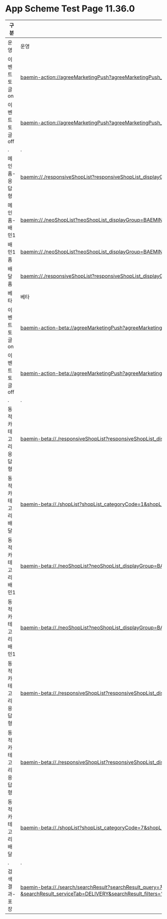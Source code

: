 # App Scheme Test Page 11.36.0

<html>
  <head></head>
  <body>
    <table class="table table-striped">
    <thead>
    <tr>
        <th scope="col">구분</th>
        <th scope="col">경로</th>
    </tr>
    </thead>
    <tbody>
    <tr>
      <td>운영
      </td>
      <td>
          운영
      </td>
    </tr>
    <tr>
        <td>
            이벤트 토글 on
        </td>
        <td>
            <a class="baeminScheme" href="baemin-action://agreeMarketingPush?agreeMarketingPush_agreement=true">
              baemin-action://agreeMarketingPush?agreeMarketingPush_agreement=true
          </a>
        </td>
    </tr>
    <tr>
      <td>
          이벤트 토글 off
      </td>
      <td>
          <a class="baeminScheme" href="baemin-action://agreeMarketingPush?agreeMarketingPush_agreement=false">
           baemin-action://agreeMarketingPush?agreeMarketingPush_agreement=false
        </a>
      </td>
    </tr>
    <tr>
      <td>.
      </td>
      <td>
          .
      </td>
    </tr>
    <tr>
        <td>
            메인홈-응답형
        </td>
        <td>
            <a class="baeminScheme" href="baemin://./responsiveShopList?responsiveShopList_displayGroup=BAEMIN_CTB_SALAD&responsiveShopList_displayCategory=BAEMIN_CTB_SALAD_ALL&responsiveShopList_title=%ED%91%B8%EC%A7%90%ED%95%9C%20%EC%83%90%EB%9F%AC%EB%93%9C&responsiveShopList_referrer=CTB_MAIN_HOME">
              baemin://./responsiveShopList?responsiveShopList_displayGroup=BAEMIN_CTB_SALAD&responsiveShopList_displayCategory=BAEMIN_CTB_SALAD_ALL&responsiveShopList_title=%ED%91%B8%EC%A7%90%ED%95%9C%20%EC%83%90%EB%9F%AC%EB%93%9C&responsiveShopList_referrer=CTB_MAIN_HOME
          </a>
        </td>
    </tr>
    <tr>
        <td>
            메인홈-배민1
        </td>
        <td>
            <a class="baeminScheme" href="baemin://./neoShopList?neoShopList_displayGroup=BAEMIN_ONE_CTB_MARATANG&neoShopList_displayCategoryCode=BAEMIN_ONE_CTB_MARATANG_ALL&neoShopList_referrer=CTB_MAIN_HOME">
              baemin://./neoShopList?neoShopList_displayGroup=BAEMIN_ONE_CTB_MARATANG&neoShopList_displayCategoryCode=BAEMIN_ONE_CTB_MARATANG_ALL&neoShopList_referrer=CTB_MAIN_HOME
          </a>
        </td>
    </tr>
    <tr>
        <td>
            배민1홈
        </td>
        <td>
            <a class="baeminScheme" href="baemin://./neoShopList?neoShopList_displayGroup=BAEMIN_ONE_CTB_MARATANG&neoShopList_displayCategoryCode=BAEMIN_ONE_CTB_MARATANG_ALL&neoShopList_referrer=CTB_BAEMIN_ONE_HOME">
              baemin://./neoShopList?neoShopList_displayGroup=BAEMIN_ONE_CTB_MARATANG&neoShopList_displayCategoryCode=BAEMIN_ONE_CTB_MARATANG_ALL&neoShopList_referrer=CTB_BAEMIN_ONE_HOME
          </a>
        </td>
    </tr>
    <tr>
        <td>
            배달홈
        </td>
        <td>
            <a class="baeminScheme" href="baemin://./responsiveShopList?responsiveShopList_displayGroup=BAEMIN_CTB_SALAD&responsiveShopList_displayCategory=BAEMIN_CTB_SALAD_ALL&responsiveShopList_title=%ED%91%B8%EC%A7%90%ED%95%9C%20%EC%83%90%EB%9F%AC%EB%93%9C&responsiveShopList_referrer=CTB_DELIVERY_HOME">
              baemin://./responsiveShopList?responsiveShopList_displayGroup=BAEMIN_CTB_SALAD&responsiveShopList_displayCategory=BAEMIN_CTB_SALAD_ALL&responsiveShopList_title=%ED%91%B8%EC%A7%90%ED%95%9C%20%EC%83%90%EB%9F%AC%EB%93%9C&responsiveShopList_referrer=CTB_DELIVERY_HOME
          </a>
        </td>
    </tr>
    <tr>
      <td>베타
      </td>
      <td>
          베타
      </td>
    </tr>
    <tr>
        <td>
            이벤트 토글 on
        </td>
        <td>
            <a class="baeminScheme" href="baemin-action-beta://agreeMarketingPush?agreeMarketingPush_agreement=true">
              baemin-action-beta://agreeMarketingPush?agreeMarketingPush_agreement=true
          </a>
        </td>
    </tr>
    <tr>
      <td>
          이벤트 토글 off
      </td>
      <td>
          <a class="baeminScheme" href="baemin-action-beta://agreeMarketingPush?agreeMarketingPush_agreement=false">
           baemin-action-beta://agreeMarketingPush?agreeMarketingPush_agreement=false
        </a>
      </td>
    </tr>
    <tr>
      <td>.
      </td>
      <td>
          .
      </td>
    </tr>
    <tr>
      <td>
          동적카테고리 응답형
      </td>
      <td>
          <a class="baeminScheme" href="baemin-beta://./responsiveShopList?responsiveShopList_displayGroup=BAEMIN_CTB_SHRIMP&responsiveShopList_displayCategory=BAEMIN_CTB_SHRIMP_ALL&responsiveShopList_title=%EC%83%88%EC%9A%B0&responsiveShopList_referrer=CTB_MAIN_HOME">
           baemin-beta://./responsiveShopList?responsiveShopList_displayGroup=BAEMIN_CTB_SHRIMP&responsiveShopList_displayCategory=BAEMIN_CTB_SHRIMP_ALL&responsiveShopList_title=%EC%83%88%EC%9A%B0&responsiveShopList_referrer=CTB_MAIN_HOME
        </a>
      </td>
    </tr>
    <tr>
      <td>
          동적카테고리 배달
      </td>
      <td>
          <a class="baeminScheme" href="baemin-beta://./shopList?shopList_categoryCode=1&shopList_displayCategory=CHICKEN&shopList_referrer=CTB_MAIN_HOME">
           baemin-beta://./shopList?shopList_categoryCode=1&shopList_displayCategory=CHICKEN&shopList_referrer=CTB_MAIN_HOME
        </a>
      </td>
    </tr>
    <tr>
      <td>
          동적카테고리 배민1
      </td>
      <td>
          <a class="baeminScheme" href="baemin-beta://./neoShopList?neoShopList_displayGroup=BAEMIN_ONE_CTB_AD_LOWERDELIVERYTIP&neoShopList_displayCategoryCode=BAEMIN_ONE_CTB_AD_LOWERDELIVERYTIP_ALL&neoShopList_referrer=CTB_MAIN_HOME">
           baemin-beta://./neoShopList?neoShopList_displayGroup=BAEMIN_ONE_CTB_AD_LOWERDELIVERYTIP&neoShopList_displayCategoryCode=BAEMIN_ONE_CTB_AD_LOWERDELIVERYTIP_ALL&neoShopList_referrer=CTB_MAIN_HOME
        </a>
      </td>
    </tr>
    <tr>
      <td>
          동적카테고리 배민1
      </td>
      <td>
          <a class="baeminScheme" href="baemin-beta://./neoShopList?neoShopList_displayGroup=BAEMIN_ONE_CTB_AD_REORDERHIGH&neoShopList_displayCategoryCode=BAEMIN_ONE_CTB_AD_REORDERHIGH_ALL&neoShopList_referrer=CTB_BAEMIN_ONE_HOME">
           baemin-beta://./neoShopList?neoShopList_displayGroup=BAEMIN_ONE_CTB_AD_REORDERHIGH&neoShopList_displayCategoryCode=BAEMIN_ONE_CTB_AD_REORDERHIGH_ALL&neoShopList_referrer=CTB_BAEMIN_ONE_HOME
        </a>
      </td>
    </tr>
    <tr>
      <td>
          동적카테고리 응답형
      </td>
      <td>
          <a class="baeminScheme" href="baemin-beta://./responsiveShopList?responsiveShopList_displayGroup=BAEMIN_CTB_GOGUMA&responsiveShopList_displayCategoryCode=BAEMIN_CTB_GOGUMA_ALL&responsiveShopList_title=%EA%B3%A0%EA%B5%AC%EB%A7%88&responsiveShopList_referrer=CTB_BAEMIN_ONE_HOME">
           baemin-beta://./responsiveShopList?responsiveShopList_displayGroup=BAEMIN_CTB_GOGUMA&responsiveShopList_displayCategoryCode=BAEMIN_CTB_GOGUMA_ALL&responsiveShopList_title=%EA%B3%A0%EA%B5%AC%EB%A7%88&responsiveShopList_referrer=CTB_BAEMIN_ONE_HOME
        </a>
      </td>
    </tr>
    <tr>
      <td>
          동적카테고리 응답형
      </td>
      <td>
          <a class="baeminScheme" href="baemin-beta://./responsiveShopList?responsiveShopList_displayGroup=BAEMIN_CTB_GOGUMA&responsiveShopList_displayCategoryCode=BAEMIN_CTB_GOGUMA_ALL&responsiveShopList_title=%EA%B3%A0%EA%B5%AC%EB%A7%88&responsiveShopList_referrer=CTB_DELIVERY_HOME">
           baemin-beta://./responsiveShopList?responsiveShopList_displayGroup=BAEMIN_CTB_GOGUMA&responsiveShopList_displayCategoryCode=BAEMIN_CTB_GOGUMA_ALL&responsiveShopList_title=%EA%B3%A0%EA%B5%AC%EB%A7%88&responsiveShopList_referrer=CTB_DELIVERY_HOME
        </a>
      </td>
    </tr>
    <tr>
      <td>
          동적카테고리 배달
      </td>
      <td>
          <a class="baeminScheme" href="baemin-beta://./shopList?shopList_categoryCode=7&shopList_displayCategory=FASTFOOD&shopList_referrer=CTB_DELIVERY_HOME">
           baemin-beta://./shopList?shopList_categoryCode=7&shopList_displayCategory=FASTFOOD&shopList_referrer=CTB_DELIVERY_HOME
        </a>
      </td>
    </tr>
    <tr>
      <td>.
      </td>
      <td>
          .
      </td>
    </tr>
    <tr>
      <td>
          검색결과-포장
      </td>
      <td>
          <a class="baeminScheme" href="baemin-beta://./search/searchResult?searchResult_query=치킨&searchResult_serviceTab=DELIVERY&searchResult_filters=%7b%22sorts%22%3a%5b%7b%22code%22%3a%22SORT__FAST%22%7d%5d%2c%22filters%22%3a%5b%7b%22type%22%3a%22MINIMUM_ORDER_PRICE%22%2c%22options%22%3a%5b%7b%22code%22%3a%22MINIMUM_ORDER_PRICE__LOWER_THAN_5000%22%7d%5d%7d%5d%2c%22toggleFilters%22%3a%5b%7b%22code%22%3a%22OTHER__SOLO%22%7d%2c%7b%22code%22%3a%22OTHER__COUPON%22%7d%5d%7d">
           baemin-beta://./search/searchResult?searchResult_query=치킨&searchResult_serviceTab=DELIVERY&searchResult_filters=%7b%22sorts%22%3a%5b%7b%22code%22%3a%22SORT__FAST%22%7d%5d%2c%22filters%22%3a%5b%7b%22type%22%3a%22MINIMUM_ORDER_PRICE%22%2c%22options%22%3a%5b%7b%22code%22%3a%22MINIMUM_ORDER_PRICE__LOWER_THAN_5000%22%7d%5d%7d%5d%2c%22toggleFilters%22%3a%5b%7b%22code%22%3a%22OTHER__SOLO%22%7d%2c%7b%22code%22%3a%22OTHER__COUPON%22%7d%5d%7d
        </a>
      </td>
    </tr>
    </tbody>

